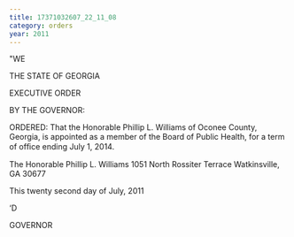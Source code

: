 ```yaml
---
title: 17371032607_22_11_08
category: orders
year: 2011
---
```

 

"WE 

THE STATE OF GEORGIA

EXECUTIVE ORDER

BY THE GOVERNOR:

ORDERED: That the Honorable Phillip L. Williams of Oconee County,
Georgia, is appointed as a member of the Board of Public Health,
for a term of ofﬁce ending July 1, 2014.

The Honorable Phillip L. Williams
1051 North Rossiter Terrace
Watkinsville, GA 30677

This twenty second day of July, 2011

‘D

GOVERNOR

